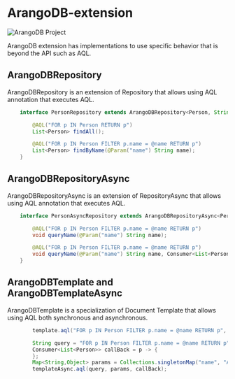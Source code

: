 # ArangoDB-extension

![ArangoDB Project](https://jnosql.github.io/img/logos/ArangoDB.png)


ArangoDB extension has implementations to use specific behavior that is beyond the API such as AQL.

## ArangoDBRepository

ArangoDBRepository is an extension of Repository that allows using AQL annotation that executes AQL.


```java
    interface PersonRepository extends ArangoDBRepository<Person, String> {

        @AQL("FOR p IN Person RETURN p")
        List<Person> findAll();

        @AQL("FOR p IN Person FILTER p.name = @name RETURN p")
        List<Person> findByName(@Param("name") String name);
    }
```

## ArangoDBRepositoryAsync

ArangoDBRepositoryAsync is an extension of RepositoryAsync that allows using AQL annotation that executes AQL.


```java
    interface PersonAsyncRepository extends ArangoDBRepositoryAsync<Person, String> {

        @AQL("FOR p IN Person FILTER p.name = @name RETURN p")
        void queryName(@Param("name") String name);

        @AQL("FOR p IN Person FILTER p.name = @name RETURN p")
        void queryName(@Param("name") String name, Consumer<List<Person>> callBack);
    }
```


## ArangoDBTemplate and ArangoDBTemplateAsync

ArangoDBTemplate is a specialization of Document Template that allows using AQL both synchronous and asynchronous.

```java
        template.aql("FOR p IN Person FILTER p.name = @name RETURN p", params);

        String query = "FOR p IN Person FILTER p.name = @name RETURN p";
        Consumer<List<Person>> callBack = p -> {
        };
        Map<String,Object> params = Collections.singletonMap("name", "Ada");
        templateAsync.aql(query, params, callBack);

```
